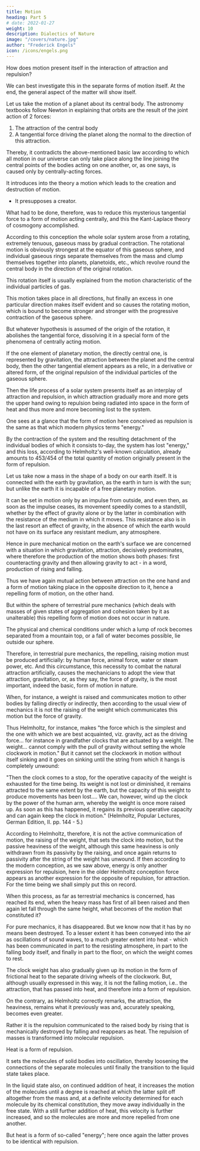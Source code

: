 ```yaml
---
title: Motion
heading: Part 5
# date: 2022-01-27
weight: 10
description: Dialectics of Nature
image: "/covers/nature.jpg"
author: "Frederick Engels"
icon: /icons/engels.png
---
```



How does motion present itself in the interaction of attraction and repulsion?

We can best investigate this in the separate forms of motion itself. At the end, the general aspect of the matter will show itself.

Let us take the motion of a planet about its central body. The astronomy textbooks follow Newton in explaining that orbits are the result of the joint action of 2 forces:

1. The attraction of the central body
2. A tangential force driving the planet along the normal to the direction of this attraction. 

<!-- Thus it assumes, besides the form of motion directed centrally, also another direction of motion or so-called "force" perpendicular to the line joining the central points.  -->

Thereby, it contradicts the above-mentioned basic law according to which all motion in our universe can only take place along the line joining the central points of the bodies acting on one another, or, as one says, is caused only by centrally-acting forces. 

It introduces into the theory a motion which leads to the creation and destruction of motion.
- It presupposes a creator.

What had to be done, therefore, was to reduce this mysterious tangential force to a form of motion acting centrally, and this the Kant-Laplace theory of cosmogony accomplished. 

According to this conception the whole solar system arose from a rotating, extremely tenuous, gaseous mass by gradual contraction. The rotational motion is obviously strongest at the equator of this gaseous sphere, and individual gaseous rings separate themselves from the mass and clump themselves together into planets, planetoids, etc., which revolve round the central body in the direction of the original rotation. 

This rotation itself is usually explained from the motion characteristic of the individual particles of gas. 

This motion takes place in all directions, hut finally an excess in one particular direction makes itself evident and so causes the rotating motion, which is bound to become stronger and stronger with the progressive contraction of the gaseous sphere. 

But whatever hypothesis is assumed of the origin of the rotation, it abolishes the tangential force, dissolving it in a special form of the phenomena of centrally acting motion. 

If the one element of planetary motion, the directly central one, is represented by gravitation, the attraction between the planet and the central body, then the other tangential element appears as a relic, in a derivative or altered form, of the original repulsion of the individual particles of the gaseous sphere.

Then the life process of a solar system presents itself as an interplay of attraction and repulsion, in which attraction gradually more and more gets the upper hand owing to repulsion being radiated into space in the form of heat and thus more and more becoming lost to the system.

One sees at a glance that the form of motion here conceived as repulsion is the same as that which modern physics terms "energy." 

By the contraction of the system and the resulting detachment of the individual bodies of which it consists to-day, the system has lost "energy," and this loss, according to Helmholtz's well-known calculation, already amounts to 453/454 of the total quantity of motion originally present in the form of repulsion.

Let us take now a mass in the shape of a body on our earth itself. It is connected with the earth by gravitation, as the earth in turn is with the sun; but unlike the earth it is incapable of a free planetary motion.

It can be set in motion only by an impulse from outside, and even then, as soon as the impulse ceases, its movement speedily comes to a standstill, whether by the effect of gravity alone or by the latter in combination with the resistance of the medium in which it moves. This resistance also is in the last resort an effect of gravity, in the absence of which the earth would not have on its surface any resistant medium, any atmosphere.

Hence in pure mechanical motion on the earth's surface we are concerned with a situation in which gravitation, attraction, decisively predominates, where therefore the production of the motion shows both phases: first counteracting gravity and then allowing gravity to act - in a word, production of rising and falling.

Thus we have again mutual action between attraction on the one hand and a form of motion taking place in the opposite direction to it, hence a repelling form of motion, on the other hand.

But within the sphere of terrestrial pure mechanics (which deals with masses of given states of aggregation and cohesion taken by it as unalterable) this repelling form of motion does not occur in nature.

The physical and chemical conditions under which a lump of rock becomes separated from a mountain top, or a fall of water becomes possible, lie outside our sphere. 

Therefore, in terrestrial pure mechanics, the repelling, raising motion must be produced artificially: by human force, animal force, water or steam power, etc. And this circumstance, this necessity to combat the natural attraction artificially, causes the mechanicians to adopt the view that attraction, gravitation, or, as they say, the force of gravity, is the most important, indeed the basic, form of motion in nature.

When, for instance, a weight is raised and communicates motion to other bodies by falling directly or indirectly, then according to the usual view of mechanics it is not the raising of the weight which communicates this motion but the force of gravity.

Thus Helmholtz, for instance, makes "the force which is the simplest and the one with which we are best acquainted, viz. gravity, act as the driving force... for instance in grandfather clocks that are actuated by a weight. The weight... cannot comply with the pull of gravity without setting the whole clockwork in motion." But it cannot set the clockwork in motion without itself sinking and it goes on sinking until the string from which it hangs is completely unwound:

"Then the clock comes to a stop, for the operative capacity of the weight is exhausted for the time being. Its weight is not lost or diminished, it remains attracted to the same extent by the earth, but the capacity of this weight to produce movements has been lost.... We can, however, wind up the clock by the power of the human arm, whereby the weight is once more raised up. As soon as this has happened, it regains its previous operative capacity and can again keep the clock in motion." (Helmholtz, Popular Lectures, German Edition, II. pp. 144 - 5.)

According to Helmholtz, therefore, it is not the active communication of motion, the raising of the weight, that sets the clock into motion, but the passive heaviness of the weight, although this same heaviness is only withdrawn from its passivity by the raising, and once again returns to passivity after the string of the weight has unwound. If then according to the modern conception, as we saw above, energy is only another expression for repulsion, here in the older Helmholtz conception force appears as another expression for the opposite of repulsion, for attraction. For the time being we shall simply put this on record.

When this process, as far as terrestrial mechanics is concerned, has reached its end, when the heavy mass has first of all been raised and then again let fall through the same height, what becomes of the motion that constituted it? 

For pure mechanics, it has disappeared. But we know now that it has by no means been destroyed. To a lesser extent it has been conveyed into the air as oscillations of sound waves, to a much greater extent into heat - which has been communicated in part to the resisting atmosphere, in part to the falling body itself, and finally in part to the floor, on which the weight comes to rest. 

The clock weight has also gradually given up its motion in the form of frictional heat to the separate driving wheels of the clockwork. But, although usually expressed in this way, it is not the falling motion, i.e.. the attraction, that has passed into heat, and therefore into a form of repulsion.

On the contrary, as Helmholtz correctly remarks, the attraction, the heaviness, remains what it previously was and, accurately speaking, becomes even greater.

Rather it is the repulsion communicated to the raised body by rising that is mechanically destroyed by falling and reappears as heat. The repulsion of masses is transformed into molecular repulsion.

Heat is a form of repulsion. 

It sets the molecules of solid bodies into oscillation, thereby loosening the connections of the separate molecules until finally the transition to the liquid state takes place.

In the liquid state also, on continued addition of heat, it increases the motion of the molecules until a degree is reached at which the latter split off altogether from the mass and, at a definite velocity determined for each molecule by its chemical constitution, they move away individually in the free state. With a still further addition of heat, this velocity is further increased, and so the molecules are more and more repelled from one another.

But heat is a form of so-called "energy"; here once again the latter proves to be identical with repulsion.

